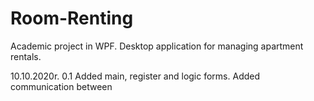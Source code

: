 # Room-Renting
Academic project in WPF. Desktop application for managing apartment rentals.

10.10.2020r. 0.1 Added main, register and logic forms. Added communication between
